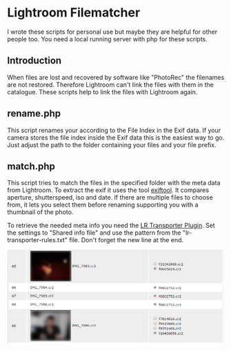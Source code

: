 # Lightroom Filematcher

I wrote these scripts for personal use but maybe they are helpful for other people too.
You need a local running server with php for these scripts.

## Introduction
When files are lost and recovered by software like "PhotoRec" the filenames are not restored. Therefore Lightroom can't link the files with them in the catalogue. These scripts help to link the files with Lightroom again.

## rename.php
This script renames your according to the File Index in the Exif data. If your camera stores the file index inside the Exif data this is the easiest way to go. Just adjust the path to the folder containing your files and your file prefix.

## match.php
This script tries to match the files in the specified folder with the meta data from Lightroom. To extract the exif it uses the tool [exiftool](http://www.sno.phy.queensu.ca/~phil/exiftool/). It compares aperture, shutterspeed, iso and date. If there are multiple files to choose from, it lets you select them before renaming supporting you with a thumbnail of the photo.

To retrieve the needed meta info you need the [LR Transporter Plugin](http://www.photographers-toolbox.com/products/lrtransporter.php). Set the settings to "Shared info file" and use the pattern from the "lr-transporter-rules.txt" file. Don't forget the new line at the end.

![Screenshot](https://raw.githubusercontent.com/pixelarbeit/lightroom-filematcher/master/screen.gif)
